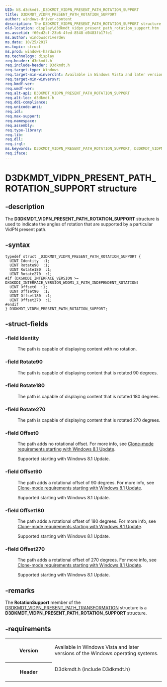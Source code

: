 ```yaml
---
UID: NS.d3dkmdt._D3DKMDT_VIDPN_PRESENT_PATH_ROTATION_SUPPORT
title: D3DKMDT_VIDPN_PRESENT_PATH_ROTATION_SUPPORT
author: windows-driver-content
description: The D3DKMDT_VIDPN_PRESENT_PATH_ROTATION_SUPPORT structure is used to indicate the angles of rotation that are supported by a particular VidPN present path.
old-location: display\d3dkmdt_vidpn_present_path_rotation_support.htm
ms.assetid: f60cd2cf-23b6-4fed-8548-d0483fb17fe1
ms.author: windowsdriverdev
ms.date: 10/25/2017
ms.topic: struct
ms.prod: windows-hardware
ms.technology: display
req.header: d3dkmdt.h
req.include-header: D3dkmdt.h
req.target-type: Windows
req.target-min-winverclnt: Available in Windows Vista and later versions of the Windows operating systems.
req.target-min-winversvr: 
req.kmdf-ver: 
req.umdf-ver: 
req.alt-api: D3DKMDT_VIDPN_PRESENT_PATH_ROTATION_SUPPORT
req.alt-loc: d3dkmdt.h
req.ddi-compliance: 
req.unicode-ansi: 
req.idl: 
req.max-support: 
req.namespace: 
req.assembly: 
req.type-library: 
req.lib: 
req.dll: 
req.irql: 
ms.keywords: D3DKMDT_VIDPN_PRESENT_PATH_ROTATION_SUPPORT, D3DKMDT_VIDPN_PRESENT_PATH_ROTATION_SUPPORT
req.iface: 
---
```


# D3DKMDT_VIDPN_PRESENT_PATH_ROTATION_SUPPORT structure



## -description
<p>The <b>D3DKMDT_VIDPN_PRESENT_PATH_ROTATION_SUPPORT</b> structure is used to indicate the angles of rotation that are supported by a particular VidPN present path.</p>


## -syntax

````
typedef struct _D3DKMDT_VIDPN_PRESENT_PATH_ROTATION_SUPPORT {
  UINT Identity  :1;
  UINT Rotate90  :1;
  UINT Rotate180  :1;
  UINT Rotate270  :1;
#if (DXGKDDI_INTERFACE_VERSION >= DXGKDDI_INTERFACE_VERSION_WDDM1_3_PATH_INDEPENDENT_ROTATION)
  UINT Offset0  :1;
  UINT Offset90  :1;
  UINT Offset180  :1;
  UINT Offset270  :1;
#endif 
} D3DKMDT_VIDPN_PRESENT_PATH_ROTATION_SUPPORT;
````


## -struct-fields
<dl>

### -field <b>Identity</b>

<dd>
<p>The path is capable of displaying content with no rotation.</p>
</dd>

### -field <b>Rotate90</b>

<dd>
<p>The path is capable of displaying content that is rotated 90 degrees.</p>
</dd>

### -field <b>Rotate180</b>

<dd>
<p>The path is capable of displaying content that is rotated 180 degrees.</p>
</dd>

### -field <b>Rotate270</b>

<dd>
<p>The path is capable of displaying content that is rotated 270 degrees.</p>
</dd>

### -field <b>Offset0</b>

<dd>
<p>The path adds no rotational offset. For more info, see <a href="display.supporting_rotation_in_a_display_miniport_driver#clone-mode_requirements#clone-mode_requirements">Clone-mode requirements starting with Windows 8.1 Update</a>.</p>
<p>Supported starting with Windows 8.1 Update.</p>
</dd>

### -field <b>Offset90</b>

<dd>
<p>The path adds a rotational offset of 90 degrees. For more info, see <a href="display.supporting_rotation_in_a_display_miniport_driver#clone-mode_requirements#clone-mode_requirements">Clone-mode requirements starting with Windows 8.1 Update</a>.</p>
<p>Supported starting with Windows 8.1 Update.</p>
</dd>

### -field <b>Offset180</b>

<dd>
<p>The path adds a rotational offset of 180 degrees. For more info, see <a href="display.supporting_rotation_in_a_display_miniport_driver#clone-mode_requirements#clone-mode_requirements">Clone-mode requirements starting with Windows 8.1 Update</a>.</p>
<p>Supported starting with Windows 8.1 Update.</p>
</dd>

### -field <b>Offset270</b>

<dd>
<p>The path adds a rotational offset of 270 degrees. For more info, see <a href="display.supporting_rotation_in_a_display_miniport_driver#clone-mode_requirements#clone-mode_requirements">Clone-mode requirements starting with Windows 8.1 Update</a>.</p>
<p>Supported starting with Windows 8.1 Update.</p>
</dd>
</dl>

## -remarks
<p>The <b>RotationSupport</b> member of the <a href="https://msdn.microsoft.com/library/windows/hardware/ff546719">D3DKMDT_VIDPN_PRESENT_PATH_TRANSFORMATION</a> structure is a <b>D3DKMDT_VIDPN_PRESENT_PATH_ROTATION_SUPPORT</b> structure.</p>

## -requirements
<table>
<tr>
<th width="30%">
<p>Version</p>
</th>
<td width="70%">
<p>Available in Windows Vista and later versions of the Windows operating systems.</p>
</td>
</tr>
<tr>
<th width="30%">
<p>Header</p>
</th>
<td width="70%">
<dl>
<dt>D3dkmdt.h (include D3dkmdt.h)</dt>
</dl>
</td>
</tr>
</table>